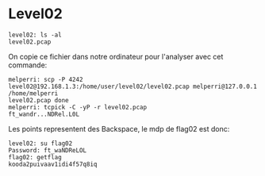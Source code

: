 # Level02

    level02: ls -al
    level02.pcap

On copie ce fichier dans notre ordinateur pour l'analyser  avec cet commande:

    melperri: scp -P 4242 level02@192.168.1.3:/home/user/level02/level02.pcap melperri@127.0.0.1 /home/melperri
    level02.pcap done
    melperri: tcpick -C -yP -r level02.pcap
    ft_wandr...NDRel.L0L
Les points representent des Backspace, le mdp de flag02 est donc:

    level02: su flag02
    Password: ft_waNDReLOL
    flag02: getflag
    kooda2puivaav1idi4f57q8iq
